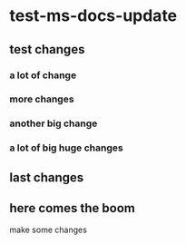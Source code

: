 # test-ms-docs-update

## test changes

### a lot of change

### more changes

### another big change

### a lot of big huge changes

## last changes

## here comes the boom
make some changes